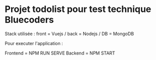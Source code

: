 # Projet todolist pour test technique Bluecoders

Stack utilisée : front = Vuejs / back = Nodejs / DB = MongoDB

Pour executer l'application :

Frontend = NPM RUN SERVE
Backend = NPM START

